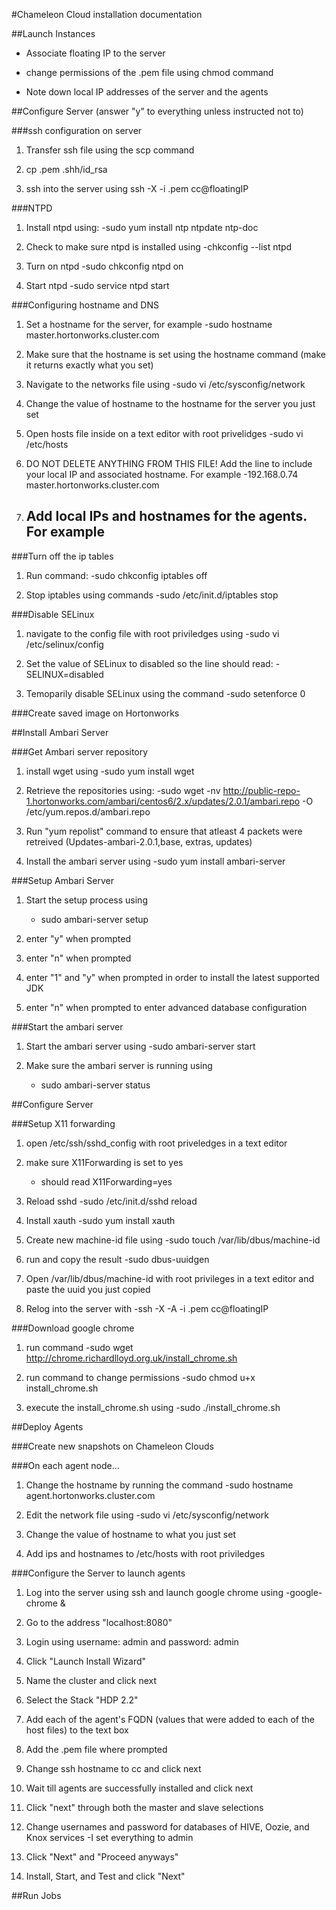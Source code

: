 #Chameleon Cloud installation documentation

##Launch Instances

- Associate floating IP to the server

- change permissions of the .pem file using chmod command

- Note down local IP addresses of the server and the agents

##Configure Server (answer "y" to everything unless instructed not to)

###ssh configuration on server
1. Transfer ssh file using the scp command

2. cp .pem .shh/id_rsa

3. ssh into the server using ssh -X -i .pem cc@floatingIP

###NTPD
1. Install ntpd using: 
	-sudo yum install ntp ntpdate ntp-doc

2. Check to make sure ntpd is installed using
	-chkconfig --list ntpd 

3. Turn on ntpd
	-sudo chkconfig ntpd on

4. Start ntpd
	-sudo service ntpd start

###Configuring hostname and DNS
1. Set a hostname for the server, for example
	-sudo hostname master.hortonworks.cluster.com 

2. Make sure that the hostname is set using the hostname command (make it returns exactly what you set)

3. Navigate to the networks file using
	-sudo vi /etc/sysconfig/network

4. Change the value of hostname to the hostname for the server you just set

5. Open hosts file inside on a text editor with root privelidges
	-sudo vi /etc/hosts

6. DO NOT DELETE ANYTHING FROM THIS FILE! Add the line to include your local IP and associated hostname. For example
	-192.168.0.74   master.hortonworks.cluster.com

7. Add local IPs and hostnames for the agents. For example
	-

###Turn off the ip tables
1. Run command:
	-sudo chkconfig iptables off

2. Stop iptables using commands
	-sudo /etc/init.d/iptables stop

###Disable SELinux
1. navigate to the config file with root priviledges using
	-sudo vi /etc/selinux/config

2. Set the value of SELinux to disabled so the line should read:
	-SELINUX=disabled

3. Temoparily disable SELinux using the command
	-sudo setenforce 0

###Create saved image on Hortonworks

##Install Ambari Server

###Get Ambari server repository
1. install wget using
	-sudo yum install wget

2. Retrieve the repositories using:
	-sudo wget -nv http://public-repo-1.hortonworks.com/ambari/centos6/2.x/updates/2.0.1/ambari.repo -O /etc/yum.repos.d/ambari.repo

3. Run "yum repolist" command to ensure that atleast 4 packets were retreived (Updates-ambari-2.0.1,base, extras, updates)

4. Install the ambari server using
	-sudo yum install ambari-server

###Setup Ambari Server
1. Start the setup process using
	- sudo ambari-server setup

2. enter "y" when prompted

3. enter "n" when prompted

4. enter "1" and "y" when prompted in order to install the latest supported JDK

5. enter "n" when prompted to enter advanced database configuration

###Start the ambari server

1. Start the ambari server using
	-sudo ambari-server start

2. Make sure the ambari server is running using
	- sudo ambari-server status

##Configure Server

###Setup X11 forwarding
1. open /etc/ssh/sshd_config with root priveledges in a text editor

2. make sure X11Forwarding is set to yes
	- should read X11Forwarding=yes

3. Reload sshd
	-sudo /etc/init.d/sshd reload

4. Install xauth
	-sudo yum install xauth

5. Create new machine-id file using
	-sudo touch /var/lib/dbus/machine-id

6. run and copy the result
	-sudo dbus-uuidgen

7. Open /var/lib/dbus/machine-id with root privileges in a text editor and paste the uuid you just copied

5. Relog into the server with
	-ssh -X -A -i .pem cc@floatingIP

###Download google chrome
1. run command
	-sudo wget http://chrome.richardlloyd.org.uk/install_chrome.sh

2. run command to change permissions
	-sudo chmod u+x install_chrome.sh

3. execute the install_chrome.sh using
	-sudo ./install_chrome.sh

##Deploy Agents

###Create new snapshots on Chameleon Clouds

###On each agent node...
1. Change the hostname by running the command
	-sudo hostname agent.hortonworks.cluster.com

2. Edit the network file using 
	-sudo vi /etc/sysconfig/network

3. Change the value of hostname to what you just set

4. Add ips and hostnames to /etc/hosts with root priviledges

###Configure the Server to launch agents
1. Log into the server using ssh and launch google chrome using
	-google-chrome &

2. Go to the address "localhost:8080"

3. Login using username: admin and password: admin

4. Click "Launch Install Wizard"

5. Name the cluster and click next

6. Select the Stack "HDP 2.2"

7. Add each of the agent's FQDN (values that were added to each of the host files) to the text box

8. Add the .pem file where prompted

9. Change ssh hostname to cc and click next

10. Wait till agents are successfully installed and click next

11. Click "next" through both the master and slave selections

12. Change usernames and password for databases of HIVE, Oozie, and Knox services
	-I set everything to admin

13. Click "Next" and "Proceed anyways"

14. Install, Start, and Test and click "Next"

##Run Jobs